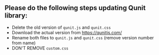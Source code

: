 ## Please do the following steps  updating Qunit library:

* Delete the old version of `qunit.js` and `qunit.css`
* Download the actual version from https://qunitjs.com/
* Rename both files to `qunit.js` and `qunit.css` (remove version number from name)
* DON'T REMOVE `custom.css`